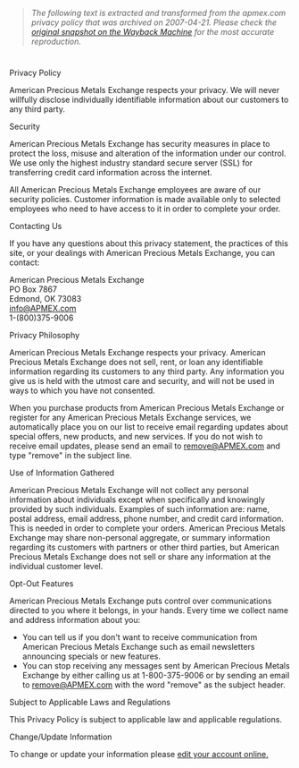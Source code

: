 > *The following text is extracted and transformed from the apmex.com privacy policy that was archived on 2007-04-21. Please check the [original snapshot on the Wayback Machine](https://web.archive.org/web/20070421121800id_/http%3A//www.apmex.com/PrivacyPolicy/Default.aspx) for the most accurate reproduction.*

# 

Privacy Policy

American Precious Metals Exchange respects your privacy. We will never willfully disclose individually identifiable information about our customers to any third party. 

Security

American Precious Metals Exchange has security measures in place to protect the loss, misuse and alteration of the information under our control. We use only the highest industry standard secure server (SSL) for transferring credit card information across the internet. 

All American Precious Metals Exchange employees are aware of our security policies. Customer information is made available only to selected employees who need to have access to it in order to complete your order.

Contacting Us

If you have any questions about this privacy statement, the practices of this site, or your dealings with American Precious Metals Exchange, you can contact:

American Precious Metals Exchange  
PO Box 7867   
Edmond, OK 73083   
[info@APMEX.com](mailto:Info@APMEX.com)  
1-(800)375-9006 

Privacy Philosophy

American Precious Metals Exchange respects your privacy. American Precious Metals Exchange does not sell, rent, or loan any identifiable information regarding its customers to any third party. Any information you give us is held with the utmost care and security, and will not be used in ways to which you have not consented. 

When you purchase products from American Precious Metals Exchange or register for any American Precious Metals Exchange services, we automatically place you on our list to receive email regarding updates about special offers, new products, and new services. If you do not wish to receive email updates, please send an email to remove@APMEX.com and type "remove" in the subject line. 

Use of Information Gathered

American Precious Metals Exchange will not collect any personal information about individuals except when specifically and knowingly provided by such individuals. Examples of such information are: name, postal address, email address, phone number, and credit card information. This is needed in order to complete your orders. American Precious Metals Exchange may share non-personal aggregate, or summary information regarding its customers with partners or other third parties, but American Precious Metals Exchange does not sell or share any information at the individual customer level. 

Opt-Out Features

American Precious Metals Exchange puts control over communications directed to you where it belongs, in your hands. Every time we collect name and address information about you: 

  * You can tell us if you don't want to receive communication from American Precious Metals Exchange such as email newsletters announcing specials or new features.
  * You can stop receiving any messages sent by American Precious Metals Exchange by either calling us at 1-800-375-9006 or by sending an email to remove@APMEX.com with the word "remove" as the subject header.



Subject to Applicable Laws and Regulations

This Privacy Policy is subject to applicable law and applicable regulations. 

Change/Update Information

To change or update your information please [edit your account online.](https://web.archive.org/YourAccount/Default.aspx)
